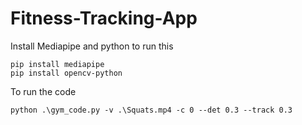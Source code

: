 # Fitness-Tracking-App

Install Mediapipe and python to run this 

```
pip install mediapipe
pip install opencv-python 

```

To run the code 

```
python .\gym_code.py -v .\Squats.mp4 -c 0 --det 0.3 --track 0.3
```

